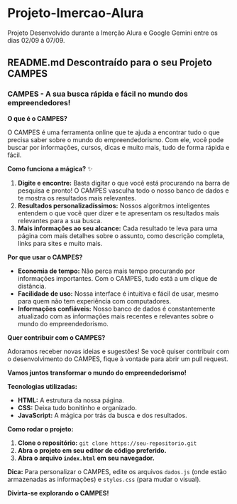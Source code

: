 # Projeto-Imercao-Alura
Projeto Desenvolvido durante a Imerção Alura e Google Gemini entre os dias 02/09 à 07/09.
## **README.md Descontraído para o seu Projeto CAMPES**

### **CAMPES - A sua busca rápida e fácil no mundo dos empreendedores!** 

**O que é o CAMPES?**

O CAMPES é uma ferramenta online que te ajuda a encontrar tudo o que precisa saber sobre o mundo do empreendedorismo. Com ele, você pode buscar por informações, cursos, dicas e muito mais, tudo de forma rápida e fácil. 

**Como funciona a mágica?** ✨

1. **Digite e encontre:** Basta digitar o que você está procurando na barra de pesquisa e pronto! O CAMPES vasculha todo o nosso banco de dados e te mostra os resultados mais relevantes.
2. **Resultados personalizadíssimos:** Nossos algoritmos inteligentes entendem o que você quer dizer e te apresentam os resultados mais relevantes para a sua busca. 
3. **Mais informações ao seu alcance:** Cada resultado te leva para uma página com mais detalhes sobre o assunto, como descrição completa, links para sites e muito mais.

**Por que usar o CAMPES?**

* **Economia de tempo:** Não perca mais tempo procurando por informações importantes. Com o CAMPES, tudo está a um clique de distância.
* **Facilidade de uso:** Nossa interface é intuitiva e fácil de usar, mesmo para quem não tem experiência com computadores.
* **Informações confiáveis:** Nosso banco de dados é constantemente atualizado com as informações mais recentes e relevantes sobre o mundo do empreendedorismo.

**Quer contribuir com o CAMPES?**

Adoramos receber novas ideias e sugestões! Se você quiser contribuir com o desenvolvimento do CAMPES, fique à vontade para abrir um pull request.

**Vamos juntos transformar o mundo do empreendedorismo!** 

**Tecnologias utilizadas:**

* **HTML:** A estrutura da nossa página.
* **CSS:** Deixa tudo bonitinho e organizado.
* **JavaScript:** A mágica por trás da busca e dos resultados.

**Como rodar o projeto:**

1. **Clone o repositório:** `git clone https://seu-repositorio.git`
2. **Abra o projeto em seu editor de código preferido.**
3. **Abra o arquivo `index.html` em seu navegador.**

**Dica:** Para personalizar o CAMPES, edite os arquivos `dados.js` (onde estão armazenadas as informações) e `styles.css` (para mudar o visual).

**Divirta-se explorando o CAMPES!** 




